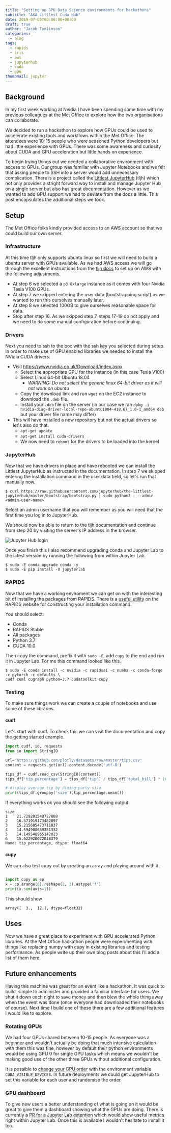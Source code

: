 ```yaml
---
title: "Setting up GPU Data Science environments for hackathons"
subtitle: "AKA Littlest Cuda Hub"
date: 2019-07-05T00:00:00+00:00
draft: true
author: "Jacob Tomlinson"
categories:
  - blog
tags:
  - rapids
  - iris
  - aws
  - jupyterhub
  - cuda
  - gpu
thumbnail: jupyter
---
```


## Background

In my first week working at Nvidia I have been spending some time with my previous colleagues at the Met Office to explore how the two organisations can collaborate. 

We decided to run a hackathon to explore how GPUs could be used to accelerate existing tools and workflows within the Met Office. The attendees were 10-15 people who were seasoned Python developers but had little experience with GPUs. There was some awareness and curiosity about CUDA and GPU acceleration but little hands on experience.

To begin trying things out we needed a collaborative environment with access to GPUs. Our group was familiar with Jupyter Notebooks and we felt that asking people to SSH into a server would add unnecessary complication. There is a project called the [Littlest JupyterHub](https://tljh.jupyter.org/en/latest/) (tljh) which not only provides a stright forward way to install and manage Jupyter Hub on a single server but also has great documentation. However as we wanted to add GPU support we had to deviate from the docs a little. This post encapsulates the additional steps we took. 

## Setup

The Met Office folks kindly provided access to an AWS account so that we could build our own server.

### Infrastructure

At this time tljh only supports ubuntu linux so first we will need to build a ubuntu server with GPUs available. As we had AWS access we will go through the excellent instructions from the [tljh docs](https://tljh.jupyter.org/en/latest/install/amazon.html) to set up on AWS with the following adjustments.

- At step 6 we selected a `p3.8xlarge` instance as it comes with four Nvidia Tesla V100 GPUs. 
- At step 7 we skipped entering the user data (bootstrapping script) as we wanted to run this ourselves manually later.
- At step 8 we selected 100GB to give ourselves reasonable space for data.
- Stop after step 16. As we skipped step 7, steps 17-19 do not apply and we need to do some manual configuration before continuing.

### Drivers

Next you need to ssh to the box with the ssh key you selected during setup. In order to make use of GPU enabled libraries we needed to install the NVidia CUDA drivers.

- Visit https://www.nvidia.co.uk/Download/index.aspx
  - Select the appropriate GPU for the instance (in this case Tesla V100)
  - Select Linux 64-bit Ubuntu 18.04 
    - _WARNING: Do not select the generic linux 64-bit driver as it will not work on ubuntu_
  - Copy the download link and run `wget` on the EC2 instance to download the `.deb` file.
  - Install your `.deb` file on the server (in our case we ran `dpkg -i nvidia-diag-driver-local-repo-ubuntu1804-418.67_1.0-1_amd64.deb` but your driver file name may differ)
- This will have installed a new repository but not the actual drivers so let's also do that.
  - `apt-get update`
  - `apt-get install cuda-drivers`
  - We now need to `reboot` for the drivers to be loaded into the kernel

### JupyterHub

Now that we have drivers in place and have rebooted we can install the Littlest JupyterHub as instructed in the documentation. In step 7 we skipped entering the installation command in the user data field, so let's run that manually now.

```
$ curl https://raw.githubusercontent.com/jupyterhub/the-littlest-jupyterhub/master/bootstrap/bootstrap.py | sudo python3 - --admin <admin-user-name>
```

Select an admin username that you will remember as you will need that the first time you log in to JupyterHub.

We should now be able to return to the tljh documentation and continue from step 20 by visiting the server's IP address in the browser.

![Jupyter Hub login](https://tljh.jupyter.org/en/latest/_images/first-login.png)

Once you finish this I also recommend upgrading conda and Jupyter Lab to the latest version by running the following from within Jupyter Lab.

```shell
$ sudo -E conda upgrade conda -y
$ sudo -E pip install -U jupyterlab
```

### RAPIDS

Now that we have a working enviroment we can get on with the interesting bit of installing the packages from RAPIDS. There is a [useful utility](https://rapids.ai/start.html) on the RAPIDS website for constructing your installation command.

You should select:
- Conda
- RAPIDS Stable
- All packages
- Python 3.7
- CUDA 10.0

Then copy the command, prefix it with `sudo -E`, add `cupy` to the end and run it in Jupyter Lab. For me this command looked like this.

```
$ sudo -E conda install -c nvidia -c rapidsai -c numba -c conda-forge -c pytorch -c defaults \
cudf cuml cugraph python=3.7 cudatoolkit cupy
```

### Testing

To make sure things work we can create a couple of notebooks and use some of these libraries.

#### cudf

Let's start with cudf. To check this we can visit the documentation and copy the getting started example.

```python
import cudf, io, requests
from io import StringIO

url="https://github.com/plotly/datasets/raw/master/tips.csv"
content = requests.get(url).content.decode('utf-8')

tips_df = cudf.read_csv(StringIO(content))
tips_df['tip_percentage'] = tips_df['tip'] / tips_df['total_bill'] * 100

# display average tip by dining party size
print(tips_df.groupby('size').tip_percentage.mean())
```

If everything works ok you should see the following output.

```
size
1    21.729201548727808
2    16.571919173482897
3    15.215685473711837
4    14.594900639351332
5    14.149548965142023
6    15.622920072028379
Name: tip_percentage, dtype: float64
```

#### cupy

We can also test cupy out by creating an array and playing around with it.

```python

import cupy as cp
x = cp.arange(6).reshape(2, 3).astype('f')
print(x.sum(axis=1))     
```

This should show

```
array([  3.,  12.], dtype=float32)   
```

## Uses

Now we have a great place to experiment with GPU accelerated Python libraries. At the Met Office hackathon people were experimenting with things like replacing numpy with cupy in existing libraries and testing performance. As people write up their own blog posts about this I'll add a list of them here.

## Future enhancements

Having this machine was great for an event like a hackathon. It was quick to build, simple to administer and provided a familiar interface for users. We shut it down each night to save money and then blew the whole thing away when the event was done (once everyone had downloaded their notebooks of course). Next time I build one of these there are a few additional features I would like to explore.

### Rotating GPUs

We had four GPUs shared between 10-15 people. As everyone was a beginner and wouldn't actually be doing that much intensive calculation with them this was fine, however by default their python environments would be using GPU 0 for single GPU tasks which means we wouldn't be making good use of the other three GPUs without additional configuration.

It is possible to [change your GPU order](https://devblogs.nvidia.com/cuda-pro-tip-control-gpu-visibility-cuda_visible_devices/) with the environment variable `CUDA_VISIBLE_DEVICES`. In future deployments we could get JupyterHub to set this variable for each user and randomise the order.

### GPU dashboard

To give new users a better understanding of what is going on it would be great to give them a dashboard showing what the GPUs are doing. There is currently a [PR for a Jupyter Lab extention](https://github.com/ian-r-rose/jupyterlab-bokeh-server/pull/6) which would show useful metrics right within Jupyter Lab. Once this is available I wouldn't hesitate to install it too.